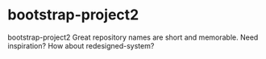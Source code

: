 # bootstrap-project2
bootstrap-project2 Great repository names are short and memorable. Need inspiration? How about redesigned-system?
